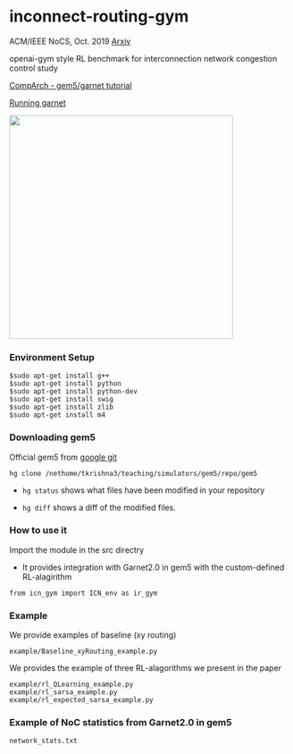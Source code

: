 # inconnect-routing-gym

ACM/IEEE NoCS, Oct. 2019
[Arxiv](https://arxiv.org/abs/1908.04484)

openai-gym style RL benchmark for interconnection network congestion control study

[CompArch - gem5/garnet tutorial](http://tusharkrishna.ece.gatech.edu/teaching/garnet_gt/)

[Running garnet](http://pwp.gatech.edu/ece-tushar/wp-content/uploads/sites/175/2019/01/Lab1.pdf)

<img src="https://github.com/huckiyang/inconnect-routing-gym/blob/master/ok_1.png" width="400">

### Environment Setup

```"shell"
$sudo apt-get install g++
$sudo apt-get install python
$sudo apt-get install python-dev
$sudo apt-get install swig
$sudo apt-get install zlib
$sudo apt-get install m4

```

### Downloading gem5

Official gem5 from [google git](https://gem5.googlesource.com/)

```
hg clone /nethome/tkrishna3/teaching/simulators/gem5/repo/gem5
```

- ``hg status`` shows what files have been modified in your repository

- ``hg diff`` shows a diff of the modified files.

### How to use it
Import the module in the src directry
* It provides integration with Garnet2.0 in gem5 with the custom-defined RL-alagirithm 
```"python"
from icn_gym import ICN_env as ir_gym
```
### Example
We provide examples of baseline (xy routing)
```
example/Baseline_xyRouting_example.py
```
We provides the example of three RL-alagorithms we present in the paper
```
example/rl_QLearning_example.py
example/rl_sarsa_example.py
example/rl_expected_sarsa_example.py
```
### Example of NoC statistics from Garnet2.0 in gem5
```
network_stats.txt
```
